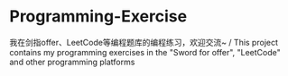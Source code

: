 # Programming-Exercise
我在剑指offer、LeetCode等编程题库的编程练习，欢迎交流~ / This project contains my programming exercises in the "Sword for offer", "LeetCode" and other programming platforms
